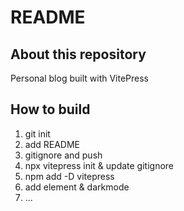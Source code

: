 # README

## About this repository

Personal blog built with VitePress

## How to build

1. git init
2. add README
3. gitignore and push
4. npx vitepress init & update gitignore
5. npm add -D vitepress
6. add element & darkmode
7. ...
